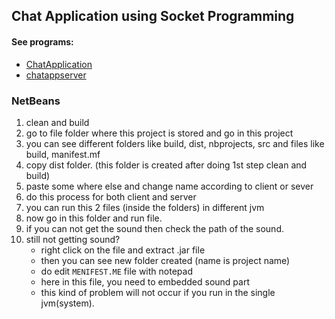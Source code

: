 ## Chat Application using Socket Programming

#### See programs:
- [ChatApplication](part2%2FChatApplication)
- [chatappserver](part2%2FChatAppServer%2Fchatappserver)


### NetBeans
1. clean and build
2. go to file folder where this project is stored and go in this project
3. you can see different folders like build, dist, nbprojects, src and files like build, manifest.mf
4. copy dist folder. (this folder is created after doing 1st step clean and build)
5. paste some where else and change name according to client or sever
6. do this process for both client and server
7. you can run this 2 files (inside the folders) in different jvm
8. now go in this folder and run file.
9. if you can not get the sound then check the path of the sound.
10. still not getting sound?
    - right click on the file and extract .jar file
    - then you can see new folder created (name is project name)
    - do edit `MENIFEST.ME` file with notepad
    - here in this file, you need to embedded sound part
    - this kind of problem will not occur if you run in the single jvm(system).
